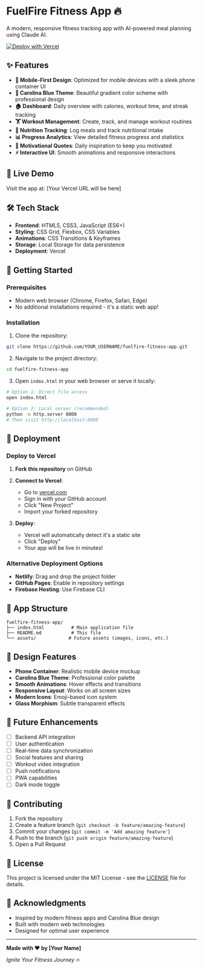 # FuelFire Fitness App 🔥

A modern, responsive fitness tracking app with AI-powered meal planning using Claude AI.

[![Deploy with Vercel](https://vercel.com/button)](https://vercel.com/new/clone?repository-url=https%3A%2F%2Fgithub.com%2FDan40000000%2Ffuelfire-app&env=CLAUDE_API_KEY&envDescription=Your%20Claude%20API%20key%20from%20console.anthropic.com&project-name=fuelfire-app&repository-name=fuelfire-app)

## ✨ Features

- **📱 Mobile-First Design**: Optimized for mobile devices with a sleek phone container UI
- **🎨 Carolina Blue Theme**: Beautiful gradient color scheme with professional design
- **🏠 Dashboard**: Daily overview with calories, workout time, and streak tracking
- **🏋️ Workout Management**: Create, track, and manage workout routines
- **🥗 Nutrition Tracking**: Log meals and track nutritional intake
- **📊 Progress Analytics**: View detailed fitness progress and statistics
- **💪 Motivational Quotes**: Daily inspiration to keep you motivated
- **⚡ Interactive UI**: Smooth animations and responsive interactions

## 🚀 Live Demo

Visit the app at: [Your Vercel URL will be here]

## 🛠️ Tech Stack

- **Frontend**: HTML5, CSS3, JavaScript (ES6+)
- **Styling**: CSS Grid, Flexbox, CSS Variables
- **Animations**: CSS Transitions & Keyframes
- **Storage**: Local Storage for data persistence
- **Deployment**: Vercel

## 🎯 Getting Started

### Prerequisites

- Modern web browser (Chrome, Firefox, Safari, Edge)
- No additional installations required - it's a static web app!

### Installation

1. Clone the repository:
```bash
git clone https://github.com/YOUR_USERNAME/fuelfire-fitness-app.git
```

2. Navigate to the project directory:
```bash
cd fuelfire-fitness-app
```

3. Open `index.html` in your web browser or serve it locally:
```bash
# Option 1: Direct file access
open index.html

# Option 2: Local server (recommended)
python -m http.server 8000
# Then visit http://localhost:8000
```

## 🚀 Deployment

### Deploy to Vercel

1. **Fork this repository** on GitHub

2. **Connect to Vercel**:
   - Go to [vercel.com](https://vercel.com)
   - Sign in with your GitHub account
   - Click "New Project"
   - Import your forked repository

3. **Deploy**:
   - Vercel will automatically detect it's a static site
   - Click "Deploy"
   - Your app will be live in minutes!

### Alternative Deployment Options

- **Netlify**: Drag and drop the project folder
- **GitHub Pages**: Enable in repository settings
- **Firebase Hosting**: Use Firebase CLI

## 📱 App Structure

```
fuelfire-fitness-app/
├── index.html          # Main application file
├── README.md           # This file
└── assets/            # Future assets (images, icons, etc.)
```

## 🎨 Design Features

- **Phone Container**: Realistic mobile device mockup
- **Carolina Blue Theme**: Professional color palette
- **Smooth Animations**: Hover effects and transitions
- **Responsive Layout**: Works on all screen sizes
- **Modern Icons**: Emoji-based icon system
- **Glass Morphism**: Subtle transparent effects

## 🚀 Future Enhancements

- [ ] Backend API integration
- [ ] User authentication
- [ ] Real-time data synchronization
- [ ] Social features and sharing
- [ ] Workout video integration
- [ ] Push notifications
- [ ] PWA capabilities
- [ ] Dark mode toggle

## 🤝 Contributing

1. Fork the repository
2. Create a feature branch (`git checkout -b feature/amazing-feature`)
3. Commit your changes (`git commit -m 'Add amazing feature'`)
4. Push to the branch (`git push origin feature/amazing-feature`)
5. Open a Pull Request

## 📄 License

This project is licensed under the MIT License - see the [LICENSE](LICENSE) file for details.

## 🙏 Acknowledgments

- Inspired by modern fitness apps and Carolina Blue design
- Built with modern web technologies
- Designed for optimal user experience

---

**Made with ❤️ by [Your Name]**

*Ignite Your Fitness Journey* 🔥
